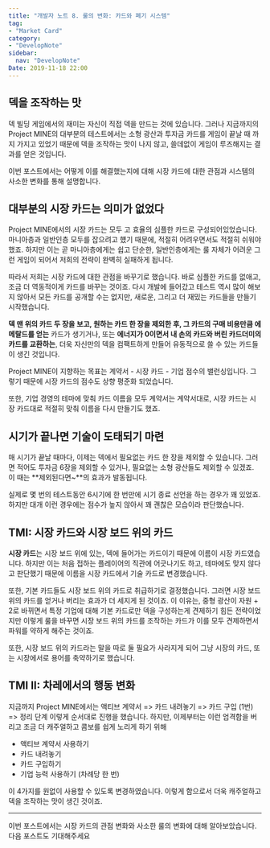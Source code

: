 ```yaml
---
title: "개발자 노트 8. 룰의 변화: 카드와 폐기 시스템"
tag:
- "Market Card"
category:
- "DevelopNote"
sidebar:
  nav: "DevelopNote"
Date: 2019-11-18 22:00
---
```


## 덱을 조작하는 맛

덱 빌딩 게임에서의 재미는 자신이 직접 덱을 만드는 것에 있습니다. 그러나 지금까지의 Project MINE의 대부분의 테스트에서는 소형 광산과 투자금 카드를 게임이 끝날 때 까지 가지고 있었기 때문에 덱을 조작하는 맛이 나지 않고, 쓸데없이 게임이 루즈해지는 결과를 얻은 것입니다.

이번 포스트에서는 어떻게 이를 해결했는지에 대해 시장 카드에 대한 관점과 시스템의 사소한 변화를 통해 설명합니다.

## 대부분의 시장 카드는 의미가 없었다

Project MINE에서의 시장 카드는 모두 고 효율의 심플한 카드로 구성되어있었습니다. 마니아층과 일반인층 모두를 잡으려고 헀기 때문에, 적절히 어려우면서도 적절히 쉬워야했죠. 하지만 이는 곧 마니아층에게는 쉽고 단순한, 일반인층에게는 룰 자체가 어려운 그런 게임이 되어서 저희의 전략이 완벽히 실패하게 됩니다.

따라서 저희는 시장 카드에 대한 관점을 바꾸기로 했습니다. 바로 심플한 카드를 없애고, 조금 더 역동적이게 카드를 바꾸는 것이죠. 다시 개발에 들어갔고 테스트 역시 많이 해보지 않아서 모든 카드를 공개할 수는 없지만, 새로운, 그리고 더 재밌는 카드들을 만들기 시작했습니다.

**덱 맨 위의 카드 두 장을 보고, 원하는 카드 한 장을 제외한 후, 그 카드의 구매 비용만큼 에메랄드를 얻는** 카드가 생기거나, 또는 **에너지가 0이면서 내 손의 카드와 버린 카드더미의 카드를 교환하는**, 더욱 자신만의 덱을 컴팩트하게 만들어 유동적으로 쓸 수 있는 카드들이 생긴 것입니다.

Project MINE이 지향하는 목표는 계약서 - 시장 카드 - 기업 점수의 밸런싱입니다. 그렇기 때문에 시장 카드의 점수도 상향 평준화 되었습니다.

또한, 기업 경영의 테마에 맞춰 카드 이름을 모두 계약서는 계약서대로, 시장 카드는 시장 카드대로 적절히 맞춰 이름을 다시 만들기도 했죠.

## 시기가 끝나면 기술이 도태되기 마련

매 시기가 끝날 때마다, 이제는 덱에서 필요없는 카드 한 장을 제외할 수 있습니다. 그러면 적어도 투자금 6장을 제외할 수 있거나, 필요없는 소형 광산들도 제외할 수 있겠죠. 이 때는 **제외된다면~**의 효과가 발동됩니다.

실제로 몇 번의 테스트동안 6시기에 한 번만에 시기 종료 선언을 하는 경우가 꽤 있었죠. 하지만 대개 이런 경우에는 점수가 높지 않아서 꽤 괜찮은 모습이라 판단했습니다.

## TMI: 시장 카드와 시장 보드 위의 카드

**시장 카드**는 시장 보드 위에 있는, 덱에 들어가는 카드이기 때문에 이름이 시장 카드였습니다. 하지만 이는 처음 접하는 플레이어의 직관에 어긋나기도 하고, 테마에도 맞지 않다고 판단했기 때문에 이름을 시장 카드에서 기술 카드로 변경했습니다.

또한, 기본 카드들도 시장 보드 위의 카드로 취급하기로 결정했습니다. 그러면 시장 보드 위의 카드를 얻거나 버리는 효과가 더 세지게 된 것이죠. 이 이유는, 중형 광산이 자원 + 2로 바뀌면서 특정 기업에 대해 기본 카드로만 덱을 구성하는게 견제하기 힘든 전략이었지만 이렇게 룰을 바꾸면 시장 보드 위의 카드를 조작하는 카드가 이를 모두 견제하면서 파워를 약하게 해주는 것이죠.

또한, 시장 보드 위의 카드라는 말을 따로 둘 필요가 사라지게 되어 그냥 시장의 카드, 또는 시장에서로 용어를 축약하기로 했습니다. 

## TMI II: 차레에서의 행동 변화

지금까지 Project MINE에서는 액티브 계약서 => 카드 내려놓기 => 카드 구입 (1번) => 정리 단계 이렇게 순서대로 진행을 했습니다. 하지만, 이제부터는 이런 엄격함을 버리고 조금 더 캐주얼하고 콤보를 쉽게 노리게 하기 위해 

+ 액티브 계약서 사용하기
+ 카드 내려놓기
+ 카드 구입하기
+ 기업 능력 사용하기 (차례당 한 번)

이 4가지를 원없이 사용할 수 있도록 변경하였습니다. 이렇게 함으로서 더욱 캐주얼하고 덱을 조작하는 맛이 생긴 것이죠.

------

이번 포스트에서는 시장 카드의 관점 변화와 사소한 룰의 변화에 대해 알아보았습니다. 다음 포스트도 기대해주세요